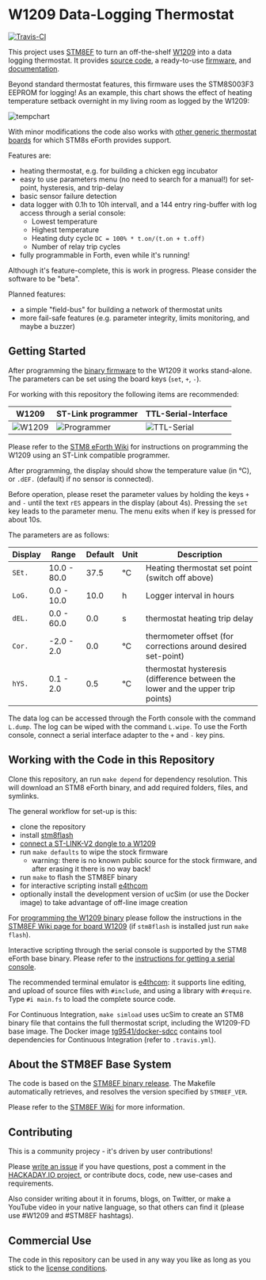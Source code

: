 # W1209 Data-Logging Thermostat

[![Travis-CI](https://travis-ci.org/TG9541/W1209.svg?branch=master)](https://travis-ci.org/TG9541/W1209)

This project uses [STM8EF](https://github.com/TG9541/stm8ef) to turn an off-the-shelf [W1209][] into a data logging thermostat. It provides [source code](https://github.com/TG9541/W1209), a ready-to-use [firmware](https://github.com/TG9541/W1209/releases), and [documentation](https://github.com/TG9541/W1209/wiki).

Beyond standard thermostat features, this firmware uses the STM8S003F3 EEPROM for logging! As an example, this chart shows the effect of heating temperature setback overnight in my living room as logged by the W1209:

![tempchart](https://user-images.githubusercontent.com/5466977/33803418-d4864d56-dd8f-11e7-9062-48678e0ed3e2.png)

With minor modifications the code also works with [other generic thermostat boards](https://github.com/TG9541/stm8ef/wiki/STM8S-Value-Line-Gadgets#thermostats) for which STM8s eForth provides support.

Features are:

* heating thermostat, e.g. for building a chicken egg incubator
* easy to use parameters menu (no need to search for a manual!) for set-point, hysteresis, and trip-delay
* basic sensor failure detection
* data logger with 0.1h to 10h intervall, and a 144 entry ring-buffer with log access through a serial console:
  * Lowest temperature
  * Highest temperature
  * Heating duty cycle `DC = 100% * t.on/(t.on + t.off)`
  * Number of relay trip cycles
* fully programmable in Forth, even while it's running!

Although it's feature-complete, this is work in progress. Please consider the software to be "beta".

Planned features:

* a simple "field-bus" for building a network of thermostat units
* more fail-safe features (e.g. parameter integrity, limits monitoring, and maybe a buzzer)

## Getting Started

After programming the [binary firmware](https://github.com/TG9541/W1209/releases) to the W1209 it works stand-alone. The parameters can be set using the board keys (`set`, `+`, `-`).

For working with this repository the following items are recommended:

W1209|ST-Link programmer|TTL-Serial-Interface
-|-|-
![W1209](https://user-images.githubusercontent.com/5466977/33417013-d2b29dec-d59f-11e7-8187-e608e856fe16.png)|![Programmer](https://ae01.alicdn.com/kf/HTB1QVvYRXXXXXa5XFXXq6xXFXXXP/ST-Link-V2-stlink-mini-STM8STM32-STLINK-simulator-download-programming-With-Cover.jpg_220x220.jpg)|![TTL-Serial](https://ae01.alicdn.com/kf/HTB1x__9OFXXXXc7XVXXq6xXFXXX6/-Free-Shipping-CH340-module-USB-to-TTL-CH340G-upgrade-download-a-small-wire-brush-plate.jpg_220x220.jpg)

Please refer to the [STM8 eForth Wiki](https://github.com/TG9541/stm8ef/wiki/STM8S-Programming#flashing-the-stm8) for instructions on programming the W1209 using an ST-Link compatible programmer.

After programming, the display should show the temperature value (in °C), or `.dEF.` (default) if no sensor is connected).

Before operation, please reset the parameter values by holding the keys `+` and `-` until the text `rES` appears in the display (about 4s). Pressing the `set` key leads to the parameter menu. The menu exits when if key is pressed for about 10s. 

The parameters are as follows:

Display|Range|Default|Unit|Description
-|-|-|-|-
`SEt.`| 10.0 - 80.0 |37.5| °C| Heating thermostat set point (switch off above)
`LoG.`| 0.0 - 10.0 | 10.0 |h| Logger interval in hours
`dEL.`| 0.0 - 60.0 | 0.0 | s | thermostat heating trip delay
`Cor.`| -2.0 - 2.0 | 0.0 | °C | thermometer offset (for corrections around desired set-point)
`hYS.`| 0.1 - 2.0 | 0.5 | °C | thermostat hysteresis (difference between the lower and the upper trip points)

The data log can be accessed through the Forth console with the command `L.dump`. The log can be wiped with the command `L.wipe`. To use the Forth console, connect a serial interface adapter to the `+` and `-` key pins.

## Working with the Code in this Repository

Clone this repository, an run `make depend` for dependency resolution. This will download an STM8 eForth binary, and add required folders, files, and symlinks.

The general workflow for set-up is this:

* clone the repository
* install [stm8flash](https://github.com/vdudouyt/stm8flash)
* [connect a ST-LINK-V2 dongle to a W1209][W1209]
* run `make defaults` to wipe the stock firmware
  * warning: there is no known public source for the stock firmware, and after erasing it there is no way back!
* run `make` to flash the STM8EF binary
* for interactive scripting install [e4thcom](
https://wiki.forth-ev.de/doku.php/en:projects:e4thcom)
* optionally install the development version of ucSim (or use the Docker image) to take advantage of off-line image creation

For [programming the W1209 binary](https://github.com/TG9541/W1209/blob/master/out/W1209-FD/W1209-FD.ihx) please follow the instructions in the [STM8EF Wiki page for board W1209](
https://github.com/TG9541/stm8ef/wiki/Board-W1209#flashing-the-stm8ef-binary) (if `stm8flash` is installed just run `make flash`).

Interactive scripting through the serial console is supported by the STM8 eForth base binary. Please refer to the [instructions for getting a serial console](https://github.com/TG9541/stm8ef/wiki/Board-W1209#serial-communication-through-the-key-pins).

The recommended terminal emulator is [e4thcom](https://wiki.forth-ev.de/doku.php/en:projects:e4thcom): it supports line editing, and upload of source files with `#include`, and using a library with `#require`. Type `#i main.fs` to load the complete source code.

For Continuous Integration, `make simload` uses ucSim to create an STM8 binary file that contains the full thermostat script, including the W1209-FD base image. The Docker image [tg9541/docker-sdcc](https://hub.docker.com/r/tg9541/docker-sdcc/) contains tool dependencies for Continuous Integration (refer to `.travis.yml`).

## About the STM8EF Base System

The code is based on the [STM8EF binary release](https://github.com/TG9541/stm8ef/releases). The Makefile automatically retrieves, and resolves the version specified by `STM8EF_VER`.

Please refer to the [STM8EF Wiki](https://github.com/TG9541/stm8ef/wiki) for more information.

## Contributing

This is a community projecy - it's driven by user contributions! 

Please [write an issue](https://github.com/TG9541/W1209/issues) if you have questions, post a comment in the [HACKADAY.IO project][HAD1], or contribute docs, code, new use-cases and requirements.

Also consider writing about it in forums, blogs, on Twitter, or make a YouTube video in your native language, so that others can find it (please use #W1209 and #STM8EF hashtags).

## Commercial Use

The code in this repository can be used in any way you like as long as you stick to the [license conditions](https://github.com/TG9541/W1209/blob/master/LICENSE).

[HAD1]: https://hackaday.io/project/26258-w1209-data-logging-thermostat
[W1209]: https://github.com/TG9541/stm8ef/wiki/Board-W1209
